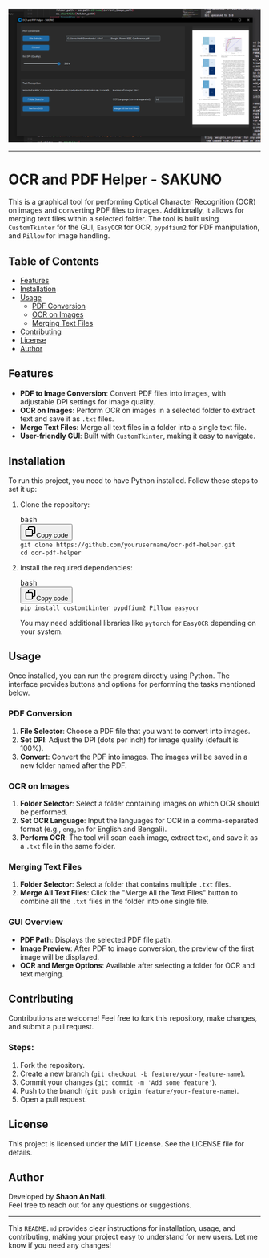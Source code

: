 ![Alt text](Tools.png)

<hr><h1>OCR and PDF Helper - SAKUNO</h1><p>This is a graphical tool for performing Optical Character Recognition (OCR) on images and converting PDF files to images. Additionally, it allows for merging text files within a selected folder. The tool is built using <code>CustomTkinter</code> for the GUI, <code>EasyOCR</code> for OCR, <code>pypdfium2</code> for PDF manipulation, and <code>Pillow</code> for image handling.</p><h2>Table of Contents</h2><ul><li><a rel="noopener" href="#features">Features</a></li><li><a rel="noopener" href="#installation">Installation</a></li><li><a rel="noopener" href="#usage">Usage</a><ul><li><a rel="noopener" href="#pdf-conversion">PDF Conversion</a></li><li><a rel="noopener" href="#ocr-on-images">OCR on Images</a></li><li><a rel="noopener" href="#merging-text-files">Merging Text Files</a></li></ul></li><li><a rel="noopener" href="#contributing">Contributing</a></li><li><a rel="noopener" href="#license">License</a></li><li><a rel="noopener" href="#author">Author</a></li></ul><h2>Features</h2><ul><li><strong>PDF to Image Conversion</strong>: Convert PDF files into images, with adjustable DPI settings for image quality.</li><li><strong>OCR on Images</strong>: Perform OCR on images in a selected folder to extract text and save it as <code>.txt</code> files.</li><li><strong>Merge Text Files</strong>: Merge all text files in a folder into a single text file.</li><li><strong>User-friendly GUI</strong>: Built with <code>CustomTkinter</code>, making it easy to navigate.</li></ul><h2>Installation</h2><p>To run this project, you need to have Python installed. Follow these steps to set it up:</p><ol><li><p>Clone the repository:</p><pre class="!overflow-visible"><div class="dark bg-gray-950 contain-inline-size rounded-md border-[0.5px] border-token-border-medium relative"><div class="flex items-center text-token-text-secondary bg-token-main-surface-secondary px-4 py-2 text-xs font-sans justify-between rounded-t-md h-9">bash</div><div class="sticky top-9 md:top-[5.75rem]"><div class="absolute bottom-0 right-2 flex h-9 items-center"><div class="flex items-center rounded bg-token-main-surface-secondary px-2 font-sans text-xs text-token-text-secondary"><span class="" data-state="closed"><button class="flex gap-1 items-center py-1"><svg width="24" height="24" viewBox="0 0 24 24" fill="none" xmlns="http://www.w3.org/2000/svg" class="icon-sm"><path fill-rule="evenodd" clip-rule="evenodd" d="M7 5C7 3.34315 8.34315 2 10 2H19C20.6569 2 22 3.34315 22 5V14C22 15.6569 20.6569 17 19 17H17V19C17 20.6569 15.6569 22 14 22H5C3.34315 22 2 20.6569 2 19V10C2 8.34315 3.34315 7 5 7H7V5ZM9 7H14C15.6569 7 17 8.34315 17 10V15H19C19.5523 15 20 14.5523 20 14V5C20 4.44772 19.5523 4 19 4H10C9.44772 4 9 4.44772 9 5V7ZM5 9C4.44772 9 4 9.44772 4 10V19C4 19.5523 4.44772 20 5 20H14C14.5523 20 15 19.5523 15 19V10C15 9.44772 14.5523 9 14 9H5Z" fill="currentColor"></path></svg>Copy code</button></span></div></div></div><div class="overflow-y-auto p-4" dir="ltr"><code class="!whitespace-pre hljs language-bash">git <span class="hljs-built_in">clone</span> https://github.com/yourusername/ocr-pdf-helper.git
<span class="hljs-built_in">cd</span> ocr-pdf-helper
</code></div></div></pre></li><li><p>Install the required dependencies:</p><pre class="!overflow-visible"><div class="dark bg-gray-950 contain-inline-size rounded-md border-[0.5px] border-token-border-medium relative"><div class="flex items-center text-token-text-secondary bg-token-main-surface-secondary px-4 py-2 text-xs font-sans justify-between rounded-t-md h-9">bash</div><div class="sticky top-9 md:top-[5.75rem]"><div class="absolute bottom-0 right-2 flex h-9 items-center"><div class="flex items-center rounded bg-token-main-surface-secondary px-2 font-sans text-xs text-token-text-secondary"><span class="" data-state="closed"><button class="flex gap-1 items-center py-1"><svg width="24" height="24" viewBox="0 0 24 24" fill="none" xmlns="http://www.w3.org/2000/svg" class="icon-sm"><path fill-rule="evenodd" clip-rule="evenodd" d="M7 5C7 3.34315 8.34315 2 10 2H19C20.6569 2 22 3.34315 22 5V14C22 15.6569 20.6569 17 19 17H17V19C17 20.6569 15.6569 22 14 22H5C3.34315 22 2 20.6569 2 19V10C2 8.34315 3.34315 7 5 7H7V5ZM9 7H14C15.6569 7 17 8.34315 17 10V15H19C19.5523 15 20 14.5523 20 14V5C20 4.44772 19.5523 4 19 4H10C9.44772 4 9 4.44772 9 5V7ZM5 9C4.44772 9 4 9.44772 4 10V19C4 19.5523 4.44772 20 5 20H14C14.5523 20 15 19.5523 15 19V10C15 9.44772 14.5523 9 14 9H5Z" fill="currentColor"></path></svg>Copy code</button></span></div></div></div><div class="overflow-y-auto p-4" dir="ltr"><code class="!whitespace-pre hljs language-bash">pip install customtkinter pypdfium2 Pillow easyocr
</code></div></div></pre><p>You may need additional libraries like <code>pytorch</code> for <code>EasyOCR</code> depending on your system.</p></li></ol><h2>Usage</h2><p>Once installed, you can run the program directly using Python. The interface provides buttons and options for performing the tasks mentioned below.</p><h3>PDF Conversion</h3><ol><li><strong>File Selector</strong>: Choose a PDF file that you want to convert into images.</li><li><strong>Set DPI</strong>: Adjust the DPI (dots per inch) for image quality (default is 100%).</li><li><strong>Convert</strong>: Convert the PDF into images. The images will be saved in a new folder named after the PDF.</li></ol><h3>OCR on Images</h3><ol><li><strong>Folder Selector</strong>: Select a folder containing images on which OCR should be performed.</li><li><strong>Set OCR Language</strong>: Input the languages for OCR in a comma-separated format (e.g., <code>eng,bn</code> for English and Bengali).</li><li><strong>Perform OCR</strong>: The tool will scan each image, extract text, and save it as a <code>.txt</code> file in the same folder.</li></ol><h3>Merging Text Files</h3><ol><li><strong>Folder Selector</strong>: Select a folder that contains multiple <code>.txt</code> files.</li><li><strong>Merge All Text Files</strong>: Click the "Merge All the Text Files" button to combine all the <code>.txt</code> files in the folder into one single file.</li></ol><h3>GUI Overview</h3><ul><li><strong>PDF Path</strong>: Displays the selected PDF file path.</li><li><strong>Image Preview</strong>: After PDF to image conversion, the preview of the first image will be displayed.</li><li><strong>OCR and Merge Options</strong>: Available after selecting a folder for OCR and text merging.</li></ul><h2>Contributing</h2><p>Contributions are welcome! Feel free to fork this repository, make changes, and submit a pull request.</p><h3>Steps:</h3><ol><li>Fork the repository.</li><li>Create a new branch (<code>git checkout -b feature/your-feature-name</code>).</li><li>Commit your changes (<code>git commit -m 'Add some feature'</code>).</li><li>Push to the branch (<code>git push origin feature/your-feature-name</code>).</li><li>Open a pull request.</li></ol><h2>License</h2><p>This project is licensed under the MIT License. See the <a rel="noopener">LICENSE</a> file for details.</p><h2>Author</h2><p>Developed by <strong>Shaon An Nafi</strong>.<br>Feel free to reach out for any questions or suggestions.</p><hr><p>This <code>README.md</code> provides clear instructions for installation, usage, and contributing, making your project easy to understand for new users. Let me know if you need any changes!</p></div>
